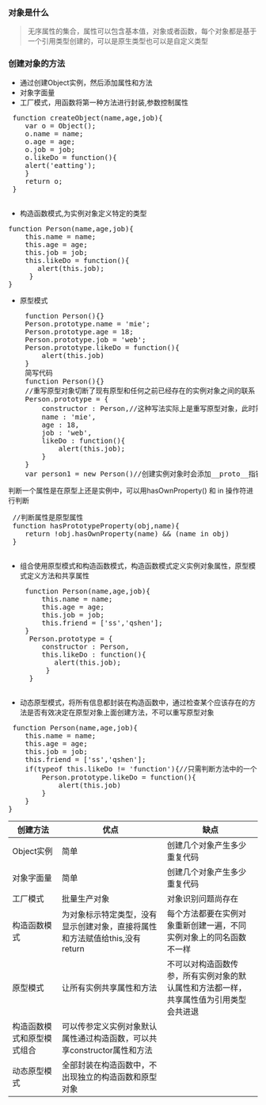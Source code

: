 ### 对象是什么

> 无序属性的集合，属性可以包含基本值，对象或者函数，每个对象都是基于一个引用类型创建的，可以是原生类型也可以是自定义类型

### 创建对象的方法

- 通过创建Object实例，然后添加属性和方法
- 对象字面量
- 工厂模式，用函数将第一种方法进行封装,参数控制属性
 
 <pre>
 function createObject(name,age,job){
    var o = Object();
    o.name = name;
    o.age = age;
    o.job = job;
    o.likeDo = function(){
    alert('eatting');
    }
    return o;
 }
 </pre>

- 构造函数模式,为实例对象定义特定的类型

<pre>
function Person(name,age,job){
    this.name = name;
    this.age = age;
    this.job = job;
    this.likeDo = function(){
       alert(this.job);
     }
}
</pre>

- 原型模式

<pre>
    function Person(){}
    Person.prototype.name = 'mie';
    Person.prototype.age = 18;
    Person.prototype.job = 'web';
    Person.prototype.likeDo = function(){
        alert(this.job)
    } 
    简写代码
    function Person(){}
    //重写原型对象切断了现有原型和任何之前已经存在的实例对象之间的联系
    Person.prototype = {
        constructor : Person,//这种写法实际上是重写原型对象，此时需重新连接原型对象和构造函数
        name : 'mie',
        age : 18,
        job : 'web',
        likeDo : function(){
            alert(this.job);
        }
    }
    var person1 = new Person()//创建实例对象时会添加__proto__指针，指向原型对象，不指向构造函数
</pre>
 判断一个属性是在原型上还是实例中，可以用hasOwnProperty() 和 in 操作符进行判断
 <pre>
 //判断属性是原型属性
 function hasPrototypeProperty(obj,name){
    return !obj.hasOwnProperty(name) && (name in obj)
 }
 </pre>
- 组合使用原型模式和构造函数模式，构造函数模式定义实例对象属性，原型模式定义方法和共享属性
<pre>
    function Person(name,age,job){
        this.name = name;
        this.age = age;
        this.job = job;
        this.friend = ['ss','qshen'];
    }
     Person.prototype = {
        constructor : Person,
        this.likeDo : function(){
           alert(this.job);
         }
     }

</pre>
- 动态原型模式，将所有信息都封装在构造函数中，通过检查某个应该存在的方法是否有效决定在原型对象上面创建方法，不可以重写原型对象

<pre>
 function Person(name,age,job){
    this.name = name;
    this.age = age;
    this.job = job;
    this.friend = ['ss','qshen'];
    if(typeof this.likeDo != 'function'){//只需判断方法中的一个
        Person.prototype.likeDo = function(){
            alert(this.job)
        }
    }
}
</pre>

|创建方法|优点|缺点
|-|-|-
|Object实例|简单|创建几个对象产生多少重复代码
|对象字面量|简单|创建几个对象产生多少重复代码
|工厂模式|批量生产对象|对象识别问题尚存在
|构造函数模式|为对象标示特定类型，没有显示创建对象，直接将属性和方法赋值给this,没有return|每个方法都要在实例对象重新创建一遍，不同实例对象上的同名函数不一样
|原型模式|让所有实例共享属性和方法|不可以对构造函数传参，所有实例对象的默认属性和方法都一样，共享属性值为引用类型会共进退
|构造函数模式和原型模式组合|可以传参定义实例对象默认属性通过构造函数，可以共享constructor属性和方法|
|动态原型模式|全部封装在构造函数中，不出现独立的构造函数和原型对象|
